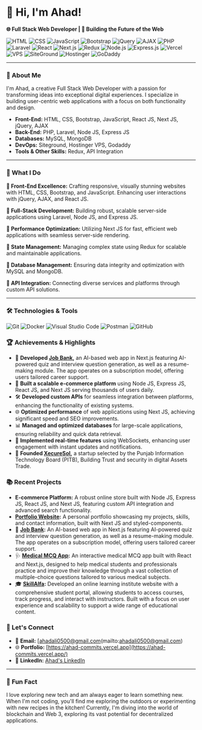 # 👋 Hi, I'm Ahad!
**🌐 Full Stack Web Developer | 🚀 Building the Future of the Web**

![HTML](https://img.shields.io/badge/Code-HTML-informational?style=flat&logo=html5&color=E34F26)
![CSS](https://img.shields.io/badge/Code-CSS-informational?style=flat&logo=css3&color=1572B6)
![JavaScript](https://img.shields.io/badge/Code-JavaScript-informational?style=flat&logo=javascript&color=F7DF1E)
![Bootstrap](https://img.shields.io/badge/Framework-Bootstrap-informational?style=flat&logo=bootstrap&color=7952B3)
![jQuery](https://img.shields.io/badge/Library-jQuery-informational?style=flat&logo=jquery&color=0769AD)
![AJAX](https://img.shields.io/badge/Technique-AJAX-informational?style=flat&logo=ajax&color=0D6EFD)
![PHP](https://img.shields.io/badge/Code-PHP-informational?style=flat&logo=php&color=777BB4)
![Laravel](https://img.shields.io/badge/Framework-Laravel-informational?style=flat&logo=laravel&color=FF2D20)
![React](https://img.shields.io/badge/Library-React-informational?style=flat&logo=react&color=61DAFB)
![Next.js](https://img.shields.io/badge/Framework-Next.js-informational?style=flat&logo=next.js&color=000000)
![Redux](https://img.shields.io/badge/State%20Management-Redux-informational?style=flat&logo=redux&color=764ABC)
![Node.js](https://img.shields.io/badge/Runtime-Node.js-informational?style=flat&logo=node.js&color=339933)
![Express.js](https://img.shields.io/badge/Framework-Express.js-informational?style=flat&logo=express&color=000000)
![Vercel](https://img.shields.io/badge/Deployment-Vercel-informational?style=flat&logo=vercel&color=000000)
![VPS](https://img.shields.io/badge/Hosting-VPS-informational?style=flat&logo=virtual-private-server&color=FF6C37)
![SiteGround](https://img.shields.io/badge/Hosting-SiteGround-informational?style=flat&logo=siteground&color=5BBF3D)
![Hostinger](https://img.shields.io/badge/Hosting-Hostinger-informational?style=flat&logo=hostinger&color=FF0000)
![GoDaddy](https://img.shields.io/badge/Hosting-GoDaddy-informational?style=flat&logo=godaddy&color=1E3A56)

---

### 🚀 About Me
I'm Ahad, a creative Full Stack Web Developer with a passion for transforming ideas into exceptional digital experiences. I specialize in building user-centric web applications with a focus on both functionality and design.

- **Front-End:** HTML, CSS, Bootstrap, JavaScript, React JS, Next JS, jQuery, AJAX
- **Back-End:** PHP, Laravel, Node JS, Express JS
- **Databases:** MySQL, MongoDB
- **DevOps:** Siteground, Hostinger VPS, Godaddy
- **Tools & Other Skills:** Redux, API Integration

---

### 🌟 What I Do

**🔹 Front-End Excellence:** Crafting responsive, visually stunning websites with HTML, CSS, Bootstrap, and JavaScript. Enhancing user interactions with jQuery, AJAX, and React JS.

**🔹 Full-Stack Development:** Building robust, scalable server-side applications using Laravel, Node JS, and Express JS.

**🔹 Performance Optimization:** Utilizing Next JS for fast, efficient web applications with seamless server-side rendering.

**🔹 State Management:** Managing complex state using Redux for scalable and maintainable applications.

**🔹 Database Management:** Ensuring data integrity and optimization with MySQL and MongoDB.

**🔹 API Integration:** Connecting diverse services and platforms through custom API solutions.

---

### 🛠️ Technologies & Tools

![Git](https://img.shields.io/badge/Tool-Git-informational?style=flat&logo=git&color=F05032)
![Docker](https://img.shields.io/badge/Container-Docker-informational?style=flat&logo=docker&color=2496ED)
![Visual Studio Code](https://img.shields.io/badge/Editor-VS%20Code-informational?style=flat&logo=visual-studio-code&color=007ACC)
![Postman](https://img.shields.io/badge/API-Postman-informational?style=flat&logo=postman&color=FF6C37)
![GitHub](https://img.shields.io/badge/Code-GitHub-informational?style=flat&logo=github&color=181717)

### 🏆 Achievements & Highlights

- 🤖 **Developed [Job Bank](https://job-tech.vercel.app/),** an AI-based web app in Next.js featuring AI-powered quiz and interview question generation, as well as a resume-making module. The app operates on a subscription model, offering users tailored career support.
- 🚀 **Built a scalable e-commerce platform** using Node JS, Express JS, React JS, and Next JS serving thousands of users daily.
- 🛠️ **Developed custom APIs** for seamless integration between platforms, enhancing the functionality of existing systems.
- 🌐 **Optimized performance** of web applications using Next JS, achieving significant speed and SEO improvements.
- 📊 **Managed and optimized databases** for large-scale applications, ensuring reliability and quick data retrieval.
- 📡 **Implemented real-time features** using WebSockets, enhancing user engagement with instant updates and notifications.
- 🏅 **Founded [XecureSol](https://xecuresol.vercel.app/),** a startup selected by the Punjab Information Technology Board (PITB), Building Trust and security in digital Assets Trade.




### 📚 Recent Projects

- **E-commerce Platform:** A robust online store built with Node JS, Express JS, React JS, and Next JS, featuring custom API integration and advanced search functionality.
- **[Portfolio Website](https://ahad-commits.vercel.app/):** A personal portfolio showcasing my projects, skills, and contact information, built with Next JS and styled-components.
- 🤖 **[Job Bank](https://job-tech.vercel.app/):** An AI-based web app in Next.js featuring AI-powered quiz and interview question generation, as well as a resume-making module. The app operates on a subscription model, offering users tailored career support.
- 🩺 **[Medical MCQ App](https://medipedia.vercel.app/):** An interactive medical MCQ app built with React and Next.js, designed to help medical students and professionals practice and improve their knowledge through a vast collection of multiple-choice questions tailored to various medical subjects.
- 🎓 **[SkillAlfa](https://skillalfa.com/):** Developed an online learning institute website with a comprehensive student portal, allowing students to access courses, track progress, and interact with instructors. Built with a focus on user experience and scalability to support a wide range of educational content.


### 💬 Let's Connect

- 📧 **Email:** [ahadali0500@gmail.com(mailto:ahadali0500@gmail.com)
- 🌐 **Portfolio:** [https://ahad-commits.vercel.app](https://ahad-commits.vercel.app/)
- 💼 **LinkedIn:** [Ahad's LinkedIn]([https://www.linkedin.com/in/ahadali-webmaestro)

---

### 🌟 Fun Fact
I love exploring new tech and am always eager to learn something new. When I'm not coding, you'll find me exploring the outdoors or experimenting with new recipes in the kitchen! Currently, I'm diving into the world of blockchain and Web 3, exploring its vast potential for decentralized applications.
